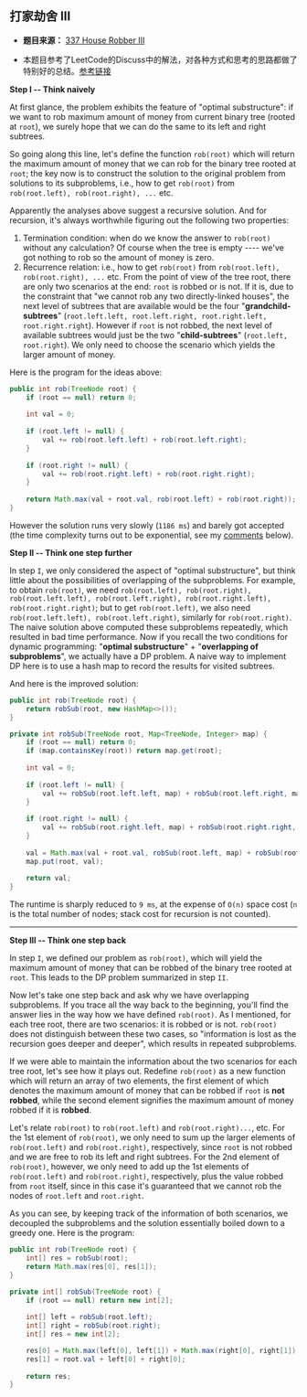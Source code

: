 ## 打家劫舍 III

* **题目来源：** [337 House Robber III](https://leetcode-cn.com/problems/house-robber-iii/)

* 本题目参考了LeetCode的Discuss中的解法，对各种方式和思考的思路都做了特别好的总结。[参考链接](https://leetcode.com/problems/house-robber-iii/discuss/79330/Step-by-step-tackling-of-the-problem)

**Step I -- Think naively**

At first glance, the problem exhibits the feature of "optimal substructure": if we want to rob maximum amount of money from current binary tree (rooted at `root`), we surely hope that we can do the same to its left and right subtrees.

So going along this line, let's define the function `rob(root)` which will return the maximum amount of money that we can rob for the binary tree rooted at `root`; the key now is to construct the solution to the original problem from solutions to its subproblems, i.e., how to get `rob(root)` from `rob(root.left), rob(root.right), ...` etc. 

Apparently the analyses above suggest a recursive solution. And for recursion, it's always worthwhile figuring out the following two properties:

1. Termination condition: when do we know the answer to `rob(root)` without any calculation? Of course when the tree is empty ---- we've got nothing to rob so the amount of money is zero.
2. Recurrence relation: i.e., how to get `rob(root)` from `rob(root.left), rob(root.right), ...` etc. From the point of view of the tree root, there are only two scenarios at the end: `root` is robbed or is not. If it is, due to the constraint that "we cannot rob any two directly-linked houses", the next level of subtrees that are available would be the four "**grandchild-subtrees**" (`root.left.left, root.left.right, root.right.left, root.right.right`). However if `root` is not robbed, the next level of available subtrees would just be the two "**child-subtrees**" (`root.left, root.right`). We only need to choose the scenario which yields the larger amount of money.

Here is the program for the ideas above:

```java
public int rob(TreeNode root) {
    if (root == null) return 0;
    
    int val = 0;
    
    if (root.left != null) {
        val += rob(root.left.left) + rob(root.left.right);
    }
    
    if (root.right != null) {
        val += rob(root.right.left) + rob(root.right.right);
    }
    
    return Math.max(val + root.val, rob(root.left) + rob(root.right));
}
```

However the solution runs very slowly (`1186 ms`) and barely got accepted (the time complexity turns out to be exponential, see my [comments](https://discuss.leetcode.com/topic/39834/step-by-step-tackling-of-the-problem/26?page=2) below).



**Step II -- Think one step further**

In step `I`, we only considered the aspect of "optimal substructure", but think little about the possibilities of overlapping of the subproblems. For example, to obtain `rob(root)`, we need `rob(root.left), rob(root.right), rob(root.left.left), rob(root.left.right), rob(root.right.left), rob(root.right.right)`; but to get `rob(root.left)`, we also need `rob(root.left.left), rob(root.left.right)`, similarly for `rob(root.right)`. The naive solution above computed these subproblems repeatedly, which resulted in bad time performance. Now if you recall the two conditions for dynamic programming: "**optimal substructure**" + "**overlapping of subproblems**", we actually have a DP problem. A naive way to implement DP here is to use a hash map to record the results for visited subtrees.

And here is the improved solution:

```java
public int rob(TreeNode root) {
    return robSub(root, new HashMap<>());
}

private int robSub(TreeNode root, Map<TreeNode, Integer> map) {
    if (root == null) return 0;
    if (map.containsKey(root)) return map.get(root);
    
    int val = 0;
    
    if (root.left != null) {
        val += robSub(root.left.left, map) + robSub(root.left.right, map);
    }
    
    if (root.right != null) {
        val += robSub(root.right.left, map) + robSub(root.right.right, map);
    }
    
    val = Math.max(val + root.val, robSub(root.left, map) + robSub(root.right, map));
    map.put(root, val);
    
    return val;
}
```



The runtime is sharply reduced to `9 ms`, at the expense of `O(n)` space cost (`n` is the total number of nodes; stack cost for recursion is not counted).

------



**Step III -- Think one step back**

In step `I`, we defined our problem as `rob(root)`, which will yield the maximum amount of money that can be robbed of the binary tree rooted at `root`. This leads to the DP problem summarized in step `II`.

Now let's take one step back and ask why we have overlapping subproblems. If you trace all the way back to the beginning, you'll find the answer lies in the way how we have defined `rob(root)`. As I mentioned, for each tree root, there are two scenarios: it is robbed or is not. `rob(root)` does not distinguish between these two cases, so "information is lost as the recursion goes deeper and deeper", which results in repeated subproblems.

If we were able to maintain the information about the two scenarios for each tree root, let's see how it plays out. Redefine `rob(root)` as a new function which will return an array of two elements, the first element of which denotes the maximum amount of money that can be robbed if `root` is **not robbed**, while the second element signifies the maximum amount of money robbed if it is **robbed**.

Let's relate `rob(root)` to `rob(root.left)` and `rob(root.right)...`, etc. For the 1st element of `rob(root)`, we only need to sum up the larger elements of `rob(root.left)` and `rob(root.right)`, respectively, since `root` is not robbed and we are free to rob its left and right subtrees. For the 2nd element of `rob(root)`, however, we only need to add up the 1st elements of `rob(root.left)` and `rob(root.right)`, respectively, plus the value robbed from `root` itself, since in this case it's guaranteed that we cannot rob the nodes of `root.left` and `root.right`.

As you can see, by keeping track of the information of both scenarios, we decoupled the subproblems and the solution essentially boiled down to a greedy one. Here is the program:



```java
public int rob(TreeNode root) {
    int[] res = robSub(root);
    return Math.max(res[0], res[1]);
}

private int[] robSub(TreeNode root) {
    if (root == null) return new int[2];
    
    int[] left = robSub(root.left);
    int[] right = robSub(root.right);
    int[] res = new int[2];

    res[0] = Math.max(left[0], left[1]) + Math.max(right[0], right[1]);
    res[1] = root.val + left[0] + right[0];
    
    return res;
}
```